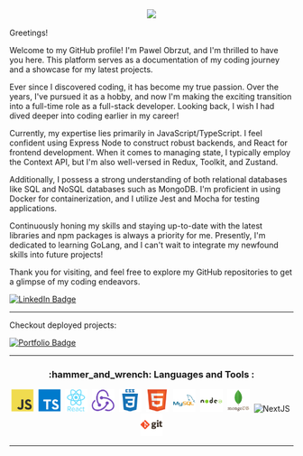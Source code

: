 <div align="center">
<img src="https://media.giphy.com/media/HwBlFQZFcAoUcPHZdX/giphy.gif" width="100"/>
</div>
<div align="left">
 <p>
Greetings!

Welcome to my GitHub profile! I'm Pawel Obrzut, and I'm thrilled to have you here. This platform serves as a documentation of my coding journey and a showcase for my latest projects.

Ever since I discovered coding, it has become my true passion. Over the years, I've pursued it as a hobby, and now I'm making the exciting transition into a full-time role as a full-stack developer. Looking back, I wish I had dived deeper into coding earlier in my career!

Currently, my expertise lies primarily in JavaScript/TypeScript. I feel confident using Express Node to construct robust backends, and React for frontend development. When it comes to managing state, I typically employ the Context API, but I'm also well-versed in Redux, Toolkit, and Zustand.

Additionally, I possess a strong understanding of both relational databases like SQL and NoSQL databases such as MongoDB. I'm proficient in using Docker for containerization, and I utilize Jest and Mocha for testing applications.

Continuously honing my skills and staying up-to-date with the latest libraries and npm packages is always a priority for me. Presently, I'm dedicated to learning GoLang, and I can't wait to integrate my newfound skills into future projects!

Thank you for visiting, and feel free to explore my GitHub repositories to get a glimpse of my coding endeavors.
  </p>
  <a href="https://www.linkedin.com/in/pawel-obrzut-023762110/">
    <img src="https://img.shields.io/badge/LinkedIn-blue?style=for-the-badge&logo=linkedin&logoColor=white" alt="LinkedIn Badge"/>
  </a>
  <br/>
  <hr>
  <p>Checkout deployed projects:</p>
  <a href="https://pawelobrzut.github.io/">
    <img src="https://img.shields.io/static/v1?label=My&message=Portfolio&color=blue" height="28em" alt="Portfolio Badge"/>
  </a>
</div>
<hr>
<div align="center">
<h3>:hammer_and_wrench: Languages and Tools :</h3>
  <img src="https://github.com/devicons/devicon/blob/master/icons/javascript/javascript-original.svg" title="JavaScript" alt="JavaScript" width="40" height="40"/>&nbsp;
  <img src="https://github.com/devicons/devicon/blob/master/icons/typescript/typescript-original.svg" title="TypeScript" alt="TypeScript" width="40" height="40"/>&nbsp;
  <img src="https://github.com/devicons/devicon/blob/master/icons/react/react-original-wordmark.svg" title="React" alt="React" width="40" height="40"/>&nbsp;
  <img src="https://github.com/devicons/devicon/blob/master/icons/redux/redux-original.svg" title="Redux" alt="Redux " width="40" height="40"/>&nbsp;
  <img src="https://github.com/devicons/devicon/blob/master/icons/css3/css3-plain-wordmark.svg"  title="CSS3" alt="CSS" width="40" height="40"/>&nbsp;
  <img src="https://github.com/devicons/devicon/blob/master/icons/html5/html5-original.svg" title="HTML5" alt="HTML" width="40" height="40"/>&nbsp;
  <img src="https://github.com/devicons/devicon/blob/master/icons/mysql/mysql-original-wordmark.svg" title="MySQL"  alt="MySQL" width="40" height="40"/>&nbsp;
  <img src="https://github.com/devicons/devicon/blob/master/icons/nodejs/nodejs-original-wordmark.svg" title="NodeJS" alt="NodeJS" width="40" height="40"/>&nbsp;
  <img src="https://github.com/devicons/devicon/blob/master/icons/mongodb/mongodb-original-wordmark.svg" title="MongoDB" alt="MongoDB" width="40" height="40"/>&nbsp;
  <img src="https://ui-lib.com/blog/wp-content/uploads/2021/12/nextjs-boilerplate-logo.png" title="NextJS" alt="NextJS" width="40" height="40"/>&nbsp;
  <img src="https://github.com/devicons/devicon/blob/master/icons/git/git-original-wordmark.svg" title="Git" alt="Git" width="40" height="40"/>
</div>
<hr>


<!--
**PawelObrzut/PawelObrzut** is a ✨ _special_ ✨ repository because its `README.md` (this file) appears on your GitHub profile.

Here are some ideas to get you started:

- 🔭 I’m currently working on ...
- 🌱 I’m currently learning ...
- 👯 I’m looking to collaborate on ...
- 🤔 I’m looking for help with ...
- 💬 Ask me about ...
- 📫 How to reach me: ...
- 😄 Pronouns: ...
- ⚡ Fun fact: ...
-->

